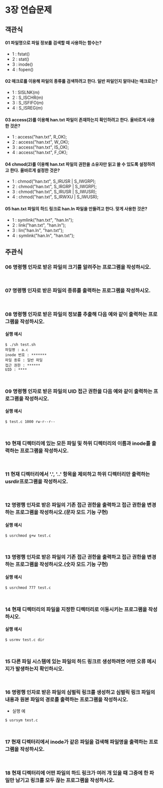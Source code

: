# 3장 연습문제
## 객관식
#### 01 파일명으로 파일 정보를 검색할 때 사용하는 함수는?
* 1 : fstat()
* 2 : stat()
* 3 : inode()
* 4 : fopen()
#### 02 매크로를 이용해 파일의 종류를 검색하려고 한다. 일반 파일인지 알아내는 매크로는?
* 1 : SISLNK(m)
* 2 : S_ISCHR(m)
* 3 : S_ISFIFO(m)
* 4 : S_ISREG(m)
#### 03 access(2)를 이용해 han.txt 파일이 존재하는지 확인하려고 한다. 올바르게 사용한 것은?
* 1 : access("han.txt", R_OK);
* 2 : access("han.txt", W_OK);
* 3 : access("han.txt", IS_OK);
* 4 : access("han.txt", F_OK);
#### 04 chmod(2)를 이용해 han.txt 파일의 권한을 소유자만 읽고 쓸 수 있도록 설정하려고 한다. 올바르게 설정한 것은?
* 1 : chmod("han.txt", S_IRUSR | S_IWGRP);
* 2 : chmod("han.txt", S_IRGRP | S_IWGRP);
* 3 : chmod("han.txt", S_IRUSR | S_IWUSR);
* 4 : chmod("han.txt", S_IRWXU | S_IWUSR);
#### 05 han.txt 파일의 하드 링크로 han.ln 파일을 만들려고 한다. 맞게 사용한 것은?
* 1 : symlink("han.txt", "han.ln");
* 2 : link("han.txt", "han.ln");
* 3 : lin("han.ln", "han.txt");
* 4 : symlink("han.ln", "han.txt");
## 주관식
### 06 명령행 인자로 받은 파일의 크기를 알려주는 프로그램을 작성하시오.
```C
```
```
```
### 07 명령행 인자로 받은 파일의 종류를 출력하는 프로그램을 작성하시오.
```C
```
```
```
### 08 명령행 인자로 받은 파일의 정보를 추출해 다음 예와 같이 출력하는 프로그램을 작성하시오.
#### 실행 예시
```
$ ./sh test.sh
파일명 : a.c
inode 번호 : *******
파일 종류 : 일반 파일
접근 권한 : ******
UID : ****
```
```C
```
```
```
### 09 명령행 인자로 받은 파일의 UID 접근 권한을 다음 예와 같이 출력하는 프로그램을 작성하시오.
#### 실행 예시
```
$ test.c 1000 rw-r--r--
```
```C
```
```
```
### 10 현재 디렉터리에 있는 모든 파일 및 하위 디렉터리의 이름과 inode를 출력하는 프로그램을 작성하시오.
```C
```
```
```
### 11 현재 디렉터리에서 '.', '..' 항목을 제외하고 하위 디렉터리만 출력하는 usrdir프로그램을 작성하시오.
```C
```
```
```
### 12 명령행 인자로 받은 파일의 기존 접근 권한을 출력하고 접근 권한을 변경하는 프로그램을 작성하시오.(문자 모드 기능 구현)
#### 실행 예시
```
$ usrchmod g+w test.c
```
```C
```
```
```
### 13 명령행 인자로 받은 파일의 기존 접근 권한을 출력하고 접근 권한을 변경하는 프로그램을 작성하시오.(숫자 모드 기능 구현)
#### 실행 예시
```
$ usrchmod 777 test.c
```
```C
```
```
```
### 14 현재 디렉터리의 파일을 지정한 디렉터리로 이동시키는 프로그램을 작성하시오.
#### 실행 예시
```
$ usrmv test.c dir
```
```C
```
```
```
### 15 다른 파일 시스템에 있는 파일의 하드 링크르 생성하려면 어떤 오류 메시지가 발생하는지 확인하시오.
```C
```
```
```
### 16 명령행 인자로 받은 파일의 심벌릭 링크를 생성하고 심벌릭 링크 파일의 내용과 원본 파일의 경로를 출력하는 프로그램을 작성하시오.
* 실행 예
```
$ usrsym test.c
```
```C
```
```
```

### 17 현재 디렉터리에서 inode가 같은 파일을 검색해 파일명을 출력하는 프로그램을 작성하시오.
```C
```
```
```
### 18 현재 디렉터리에 어떤 파일의 하드 링크가 여러 개 있을 때 그중에 한 파일만 남기고 링크를 모두 끊는 프로그램을 작성하시오.
```C
```
```
```